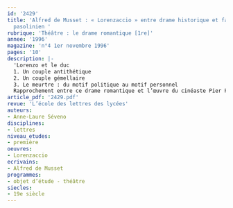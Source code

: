 ```yaml
---
id: '2429'
title: 'Alfred de Musset : « Lorenzaccio » entre drame historique et fait divers
  pasolinien '
rubrique: 'Théâtre : le drame romantique [1re]'
annee: '1996'
magazine: 'n°4 1er novembre 1996'
pages: '10'
description: |-
  'Lorenzo et le duc
  1. Un couple antithétique
  2. Un couple gémellaire
  3. Le meurtre : du motif politique au motif personnel
  Rapprochement entre ce drame romantique et l’œuvre du cinéaste Pier Paolo Pasolini.'
article_pdf: '2429.pdf'
revue: 'L’école des lettres des lycées'
auteurs:
- Anne-Laure Séveno
disciplines:
- lettres
niveau_etudes:
- première
oeuvres:
- Lorenzaccio
ecrivains:
- Alfred de Musset
programmes:
- objet d’étude - théâtre
siecles:
- 19e siècle
---
```

